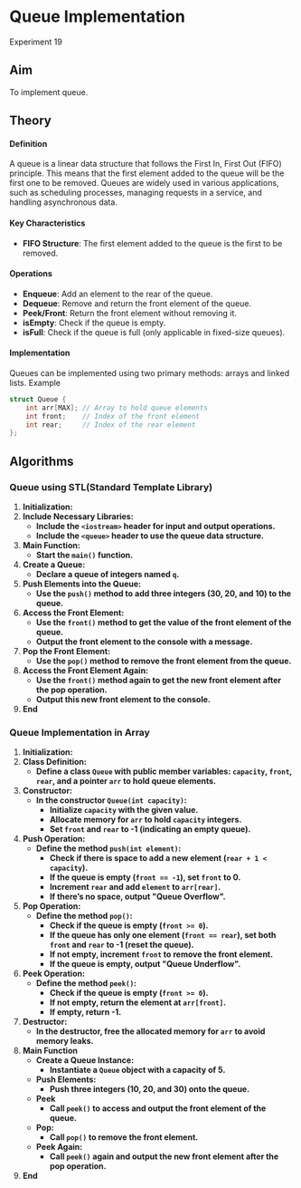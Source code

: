 # Queue Implementation
Experiment 19

## Aim 
To implement queue.


## Theory
#### Definition

A queue is a linear data structure that follows the First In, First Out (FIFO) principle. This means that the first element added to the queue will be the first one to be removed. Queues are widely used in various applications, such as scheduling processes, managing requests in a service, and handling asynchronous data.

#### Key Characteristics 

- **FIFO Structure**: The first element added to the queue is the first to be removed.
  
#### Operations

- **Enqueue**: Add an element to the rear of the queue.
- **Dequeue**: Remove and return the front element of the queue.
- **Peek/Front**: Return the front element without removing it.
- **isEmpty**: Check if the queue is empty.
- **isFull**: Check if the queue is full (only applicable in fixed-size queues).

#### Implementation

Queues can be implemented using two primary methods: arrays and linked lists.
Example
```cpp
struct Queue {
    int arr[MAX]; // Array to hold queue elements
    int front;    // Index of the front element
    int rear;     // Index of the rear element
};
```
## Algorithms
### Queue using STL(Standard Template Library)
1. **Initialization:**
2. **Include Necessary Libraries:**
   - **Include the `<iostream>` header for input and output operations.**
   - **Include the `<queue>` header to use the queue data structure.**
3. **Main Function:**
   - **Start the `main()` function.**
4. **Create a Queue:**
   - **Declare a queue of integers named `q`.**
5. **Push Elements into the Queue:**
   - **Use the `push()` method to add three integers (30, 20, and 10) to the queue.**
6. **Access the Front Element:**
   - **Use the `front()` method to get the value of the front element of the queue.**
   - **Output the front element to the console with a message.**
7. **Pop the Front Element:**
   - **Use the `pop()` method to remove the front element from the queue.**
8. **Access the Front Element Again:**
   - **Use the `front()` method again to get the new front element after the pop operation.**
   - **Output this new front element to the console.**
9. **End**

### Queue Implementation in Array
1. **Initialization:**
2. **Class Definition:**
   - **Define a class `Queue` with public member variables: `capacity`, `front`, `rear`, and a pointer 
   `arr` to hold  queue elements.**
3. **Constructor:**
   - **In the constructor `Queue(int capacity)`:**
     - **Initialize `capacity` with the given value.**
     - **Allocate memory for `arr` to hold `capacity` integers.**
     - **Set `front` and `rear` to -1 (indicating an empty queue).**
4. **Push Operation:**
   - **Define the method `push(int element)`:**
     - **Check if there is space to add a new element (`rear + 1 < capacity`).**
     - **If the queue is empty (`front == -1`), set `front` to 0.**
     - **Increment `rear` and add `element` to `arr[rear]`.**
     - **If there’s no space, output "Queue Overflow".**
5. **Pop Operation:**
   - **Define the method `pop()`:**
     - **Check if the queue is empty (`front >= 0`).**
     - **If the queue has only one element (`front == rear`), set both `front` and `rear` to -1 (reset the 
     queue).**
     - **If not empty, increment `front` to remove the front element.**
     - **If the queue is empty, output "Queue Underflow".**
6. **Peek Operation:**
   - **Define the method `peek()`:**
     - **Check if the queue is empty (`front >= 0`).**
     - **If not empty, return the element at `arr[front]`.**
     - **If empty, return -1.**
7. **Destructor:**
   - **In the destructor, free the allocated memory for `arr` to avoid memory leaks.**
8. **Main Function**
   - **Create a Queue Instance:**
     - **Instantiate a `Queue` object with a capacity of 5.**
   - **Push Elements:**
     - **Push three integers (10, 20, and 30) onto the queue.**
   - **Peek**
     - **Call `peek()` to access and output the front element of the queue.**
   - **Pop:**
     - **Call `pop()` to remove the front element.**
   - **Peek Again:**
     - **Call `peek()` again and output the new front element after the pop operation.**
9. **End**
